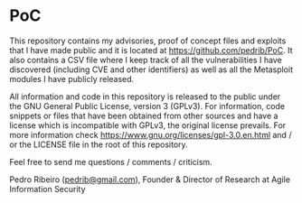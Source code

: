 PoC
===

This repository contains my advisories, proof of concept files and exploits that I have made public and it is located at https://github.com/pedrib/PoC.
It also contains a CSV file where I keep track of all the vulnerabilities I have discovered (including CVE and other identifiers) as well as all the Metasploit modules I have publicly released.

All information and code in this repository is released to the public under the GNU General Public License, version 3 (GPLv3).
For information, code snippets or files that have been obtained from other sources and have a license which is incompatible with GPLv3, the original license prevails. 
For more information check https://www.gnu.org/licenses/gpl-3.0.en.html and / or the LICENSE file in the root of this repository.

Feel free to send me questions / comments / criticism.

Pedro Ribeiro (pedrib@gmail.com), Founder & Director of Research at Agile Information Security

